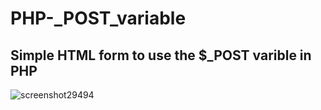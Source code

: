 # PHP-_POST_variable

## Simple HTML form to use the $_POST varible in PHP

![screenshot29494](https://res.cloudinary.com/dembmmjyq/image/upload/v1677263999/Screenshot_2023-02-24_at_19.39.04_jjwt3j.png)